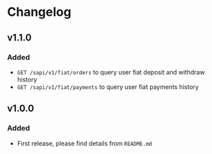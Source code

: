 # Changelog

##  v1.1.0
### Added
- `GET /sapi/v1/fiat/orders` to query user fiat deposit and withdraw history
- `GET /sapi/v1/fiat/payments` to query user fiat payments history


## v1.0.0
### Added
- First release, please find details from `README.md`